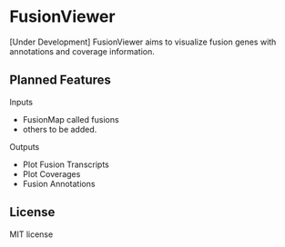 # FusionViewer

[Under Development] FusionViewer aims to visualize fusion genes with
annotations and coverage information.

## Planned Features

Inputs

- FusionMap called fusions
- others to be added.

Outputs

- Plot Fusion Transcripts
- Plot Coverages
- Fusion Annotations

[FusionMap]: http://www.arrayserver.com/wiki/index.php?title=FusionMap

## License

MIT license
